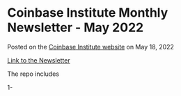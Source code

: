 # Coinbase Institute Monthly Newsletter - May 2022

Posted on the [Coinbase Institute website](https://www.coinbase.com/institute) on May 18, 2022

[Link to the Newsletter](https://assets.ctfassets.net/c5bd0wqjc7v0/gycMMHJJzrlBYI4zuiCXQ/aa25426f47d6574f7ce3474d3b82207b/Coinbase_Institute_Monthly_Report_-_May_2022.pdf)

The repo includes 

1- 